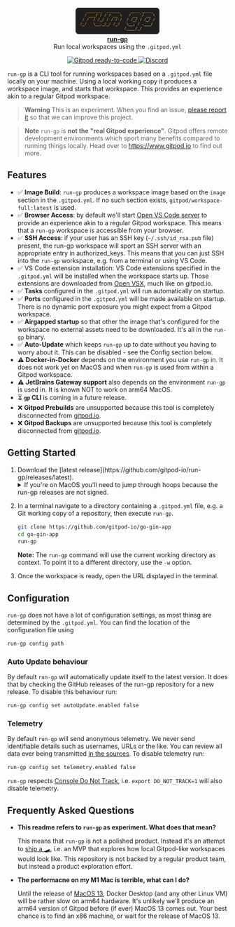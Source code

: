 <p align="center">
  <a href="https://www.gitpod.io">
    <img src="docs/logo.png" alt="rungp Logo" height="60" />
    <br />
    <strong>run-gp</strong>
  </a>
  <br />
  <span>Run local workspaces using the <code>.gitpod.yml</code></span>
</p>
<p align="center">
  <a href="https://gitpod.io/from-referrer/">
    <img src="https://img.shields.io/badge/Gitpod-ready--to--code-908a85?logo=gitpod" alt="Gitpod ready-to-code" />
  </a>
  <a href="https://www.gitpod.io/chat">
    <img src="https://img.shields.io/discord/816244985187008514" alt="Discord" />
  </a>
</p>

`run-gp` is a CLI tool for running workspaces based on a `.gitpod.yml` file locally on your machine. Using a local working copy it produces a workspace image, and starts that workspace. This provides an experience akin to a regular Gitpod workspace.

> **Warning**
> This is an experiment. When you find an issue, [please report it](https://github.com/gitpod-io/run-gp/issues/new?assignees=&labels=&template=bug_report.md&title=) so that we can improve this project.

> **Note**
> `run-gp` is **not the "real Gitpod experience"**. Gitpod offers remote development environments which sport many benefits compared to running things locally. Head over to https://www.gitpod.io to find out more.

## Features
- ✅ **Image Build**: `run-gp` produces a workspace image based on the `image` section in the `.gitpod.yml`. If no such section exists, `gitpod/workspace-full:latest` is used.
- ✅ **Browser Access**: by default we'll start [Open VS Code server](https://github.com/gitpod-io/openvscode-server) to provide an experience akin to a regular Gitpod workspace. This means that a `run-gp` workspace is accessible from your browser.
- ✅ **SSH Access**: if your user has an SSH key (`~/.ssh/id_rsa.pub` file) present, the run-gp workspace will sport an SSH server with an appropriate entry in authorized_keys. This means that you can just SSH into the `run-gp` workspace, e.g. from a terminal or using VS Code.
- ✅ VS Code extension installation: VS Code extensions specified in the `.gitpod.yml` will be installed when the workspace starts up. Those extensions are downloaded from [Open VSX](https://open-vsx.org), much like on gitpod.io.
- ✅ **Tasks** configured in the `.gitpod.yml` will run automatically on startup. 
- ✅ **Ports** configured in the `.gitpod.yml` will be made available on startup. There is no dynamic port exposure you might expect from a Gitpod workspace.
- ✅ **Airgapped startup** so that other the image that's configured for the workspace no external assets need to be downloaded. It's all in the `run-gp` binary.
- ✅ **Auto-Update** which keeps `run-gp` up to date without you having to worry about it. This can be disabled - see the Config section below.
- ⚠️ **Docker-in-Docker** depends on the environment you use `run-gp` in. It does not work yet on MacOS and when `run-gp` is used from within a Gitpod workspace.
- ⚠️ **JetBrains Gateway support** also depends on the environment `run-gp` is used in. It is known NOT to work on arm64 MacOS.
- ⏳ **`gp` CLI** is coming in a future release.
- ❌ **Gitpod Prebuilds** are unsupported because this tool is completely disconnected from [gitpod.io](https://gitpod.io).
- ❌ **Gitpod Backups** are unsupported because this tool is completely disconnected from [gitpod.io](https://gitpod.io).

## Getting Started
<ol>
  <li>
    Download the [latest release](https://github.com/gitpod-io/run-gp/releases/latest). 
    <details>
      <summary>If you're on MacOS you'll need to jump through hoops because the run-gp releases are not signed.</summary>
      MacOS requires that binaries downloaded using a browser must be [signed and notarized](https://developer.apple.com/developer-id/). Otherwise you won't be able to just execute the `run-gp` command. If you download the release using `curl` in a terminal, MacOS will just let you execute the binary. Alternatively, you can head over to the `Security` system settings and allow the binary to run once MacOS denied this on the first attempt.
    </details>
  </li>
  <li>
  
  In a terminal navigate to a directory containing a `.gitpod.yml` file, e.g. a Git working copy of a repository, then execute `run-gp`.

  ```bash
  git clone https://github.com/gitpod-io/go-gin-app
  cd go-gin-app
  run-gp
  ```

  **Note:** The `run-gp` command will use the current working directory as context. To point it to a different directory, use the `-w` option.
  </li>
  <li>
  Once the workspace is ready, open the URL displayed in the terminal.
  </li>
</ol>

## Configuration
`run-gp` does not have a lot of configuration settings, as most thinsg are determined by the `.gitpod.yml`. You can find the location of the configuration file using
```bash
run-gp config path
```

### Auto Update behaviour
By default `run-gp` will automatically update itself to the latest version. It does that by checking the GitHub releases of the run-gp repository for a new release.
To disable this behaviour run:
```bash
run-gp config set autoUpdate.enabled false
```

### Telemetry
By default `run-gp` will send anonymous telemetry. We never send identifiable details such as usernames, URLs or the like. You can review all data ever being transmitted [in the sources](https://github.com/gitpod-io/run-gp/blob/main/pkg/telemetry/telemetry.go#L84-L123). To disable telemetry run:
```bash
run-gp config set telemetry.enabled false
```

`run-gp` respects [Console Do Not Track](https://consoledonottrack.com/), i.e. `export DO_NOT_TRACK=1` will also disable telemetry.

## Frequently Asked Questions

- **This readme refers to `run-gp` as experiment. What does that mean?**
  
    This means that `run-gp` is not a polished product. Instead it's an attempt to [ship a 🛹](https://www.gitpod.io/blog/gitpod-core-values#ship-skateboards), i.e. an MVP that explores how local Gitpod-like workspaces would look like. This repository is not backed by a regular product team, but instead a product exploration effort.

- **The performacne on my M1 Mac is terrible, what can I do?** 

    Until the release of [MacOS 13](https://developer.apple.com/documentation/virtualization/running_intel_binaries_in_linux_vms_with_rosetta), Docker Desktop (and any other Linux VM) will be rather slow on arm64 hardware. It's unlikely we'll produce an arm64 version of Gitpod before (if ever) MacOS 13 comes out. Your best chance is to find an x86 machine, or wait for the release of MacOS 13.

